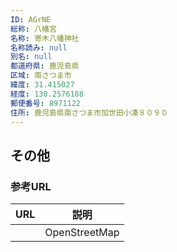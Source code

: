 ```yaml
---
ID: AGrNE
総称: 八幡宮
名称: 寄木八幡神社
名称読み: null
別名: null
都道府県: 鹿児島県
区域: 南さつま市
緯度: 31.415027
経度: 130.2576188
郵便番号: 8971122
住所: 鹿児島県南さつま市加世田小湊８０９０
---
```


## その他

### 参考URL

| URL | 説明          |
| --- | ------------- |
|     | OpenStreetMap |
